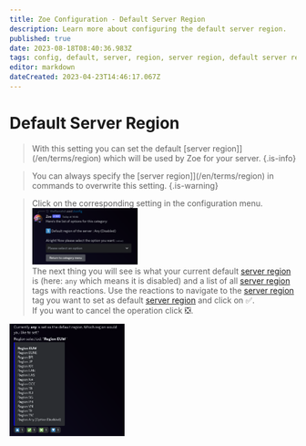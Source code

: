 ```yaml
---
title: Zoe Configuration - Default Server Region
description: Learn more about configuring the default server region.
published: true
date: 2023-08-18T08:40:36.983Z
tags: config, default, server, region, server region, default server region
editor: markdown
dateCreated: 2023-04-23T14:46:17.067Z
---
```


# Default Server Region

>With this setting you can set the default [server region]](/en/terms/region) which will be used by Zoe for your server.
>{.is-info}

>You can always specify the [server region]](/en/terms/region) in commands to overwrite this setting.
>{.is-warning}

> Click on the corresponding setting in the configuration menu.
<img src="/config_general_menu.png" width="40%" /> <br>
>The next thing you will see is what your current default [server region](/en/terms/region) is (here: `any` which means it is disabled) and a list of all [server region](/en/terms/region) tags with reactions. 
Use the reactions to navigate to the [server region](/en/terms/region) tag you want to set as default [server region](/en/terms/region) and click on :white_check_mark:.  <br>
If you want to cancel the operation click :negative_squared_cross_mark:.
<img src="/config_general_1_region.png" width="40%" /> 
